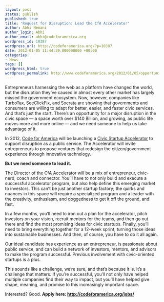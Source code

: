 ```yaml
---
layout: post
status: publish
published: true
title: 'Request for Disruption: Lead the CfA Accelerator'
author: Abhi Nemani
author_login: Abhi
author_email: abhi@codeforamerica.org
wordpress_id: 10387
wordpress_url: http://codeforamerica.org/?p=10387
date: 2012-01-05 11:44:39.000000000 +00:00
categories:
- News
tags: []
wordpress_html: true
wordpress_permalink: http://www.codeforamerica.org/2012/01/05/opportunity-build-run-the-cfa-accelerator/
---
```


<p>Entrepreneurs harnessing the web as a platform have changed the world, but the disruption they’ve caused in almost every other market has largely missed the government ecosystem. Now, however, companies like TurboTax, SeeClickFix, and Socrata are showing that governments and consumers are willing to adapt for better, easier, and faster civic services. And that’s just the start. There’s an opportunity for a major disruption in the civic space — a space worth over $140 Billion, and growing, as public life moves more and more online — and we need someone to help us take advantage of it.</p>
<p>In 2012, <a href="http://codeforamerica.org/">Code for America</a> will be launching a <a href="http://codeforamerica.org/accelerator">Civic Startup Accelerator</a> to support disruption as a public service. The Accelerator will invite entrepreneurs to propose ventures that redesign the citizen/government experience through innovative technology.</p>
<p><strong>But we need someone to lead it.</strong></p>
<p>The Director of the CfA Accelerator will be a mix of entrepreneur, civic-nerd, coach and connector. You’ll have to not only build and execute a successful accelerator program, but also help define this emerging market to investors. This can’t be just another startup factory; the quirks and nuances in this space will require a specialized program and a leader with the creativity, enthusiasm, and doggedness to get it off the ground, and fast.</p>
<p>In a few months, you’ll need to iron out a plan for the accelerator, pitch investors on your vision, recruit mentors for the teams, and then go out there and find the most promising ideas for civic startups. Finally, you’ll need to bring everything together for a 12-week sprint, turning those ideas into sustainable businesses. And then, of course, you have to do it all again.</p>
<p>Our ideal candidate has experience as an entrepreneur, is passionate about public service, and can build a network of investors, mentors, and advisors to make the program successful. Previous involvement with civic-oriented startups is a plus.</p>
<p>This sounds like a challenge, we’re sure, and that’s because it is. It’s a challenge that matters. If you’re successful, you’ll not only have helped multiple companies find their way to impact, but you’ll have helped give shape, meaning, and promise to this increasingly important space.</p>
<p>Interested? Good. <strong>Apply here: <a href="http://codeforamerica.org/jobs/">http://codeforamerica.org/jobs/</a></strong></p>
